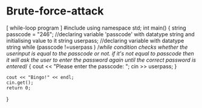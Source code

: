 # Brute-force-attack
[ while-loop program ]
#include<iostream>
using namespace std;
int main()
{
	string passcode = "246"; //declaring variable 'passcode' with datatype string and initialising value to it
	string userpass;       //declaring variable with datatype string
	while (passcode !=userpass )   /*while condition checks whether the userinput is equal to the passcode or not.
								   if it's not equal to passcode then it will ask the user to enter the 
								   password again until the correct password is entered*/
	{
		cout << "Please enter the passcode: ";
		cin >> userpass;
	}
	
	cout << "Bingo!" << endl;
	cin.get();
	return 0;

}
